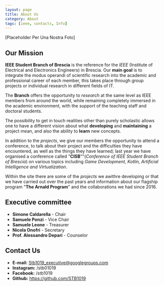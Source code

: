 ```yaml
---
layout: page
title: About Us
category: About
tags: [ieee, contacts, Info]
---
```


[Placeholder Per Una Nostra Foto]

## Our Mission

**IEEE Student Branch of Brescia** is the reference for the *IEEE* (Institute of Electrical and Electronics Engineers) in Brescia.
Our **main goal** is to integrate the modus operandi of scientific research into the academic and professional career of each member, this takes place through group projects or individual research in different fields of IT.

The **Branch** offers the opportunity to *research* at the same level as IEEE members from around the world, while remaining completely immersed in the academic environment, with the support of the teaching staff and doctoral students.

The possibility to get in touch  realities other than purely scholastic allows one to have a different vision about what **developing** and **maintaining** a project mean, and also the ability to **learn** new concepts.

In addition to the *projects*, we give our members the opportunity to attend a conference, to talk about their project and the difficulties they have encountered, as well as the things they have learned; last year we have organised a conference called "**CISB**""(*Conference of IEEE Student Branch of Brescia*) on various topics including *Game Development, Kotlin, Artificial Intelligence and Virtualization*.

Within the site there are some of the *projects* we awithre developing or that we have carried out over the past years and information about our flagship program "**The Arnald Program**" and the collaborations we had since 2016.



## Executive committee

* **Simone Caldarella** - Chair
* **Samuele Ponzi** - Vice Chair
* **Samuele Leone** - Treasurer
* **Nicola Onofri** - Secretary
* **Prof. Alessandro Depari** - Counselor

## Contact Us

* **E-mail:** Stb1019_executive@googlegroups.com
* **Instagram:** /stb01019
* **Facebook:** /stb1019
* **Github:** https://github.com/STB1019
